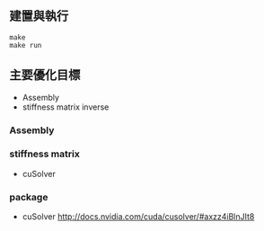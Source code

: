 ## 建置與執行
```
make
make run
```

## 主要優化目標
 - Assembly
 - stiffness matrix inverse


### Assembly


### stiffness matrix
 - cuSolver

### package
 - cuSolver
 http://docs.nvidia.com/cuda/cusolver/#axzz4iBlnJIt8